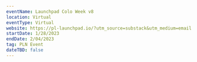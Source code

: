```yaml
---
eventName: Launchpad Colo Week v8
location: Virtual
eventType: Virtual
website: https://pl-launchpad.io/?utm_source=substack&utm_medium=email
startDate: 1/28/2023
endDate: 2/04/2023
tag: PLN Event
dateTBD: false
---
```

